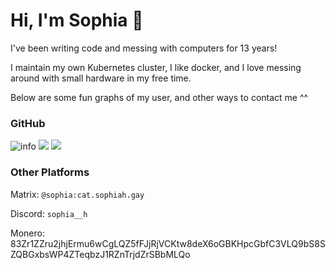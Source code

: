 # Hi, I'm Sophia 👋

I've been writing code and messing with computers for 13 years!

I maintain my own Kubernetes cluster, I like docker, and I love messing around with small hardware in my free time.

Below are some fun graphs of my user, and other ways to contact me ^^

### GitHub

![info](https://github-profile-summary-cards.vercel.app/api/cards/profile-details?username=SophiaH67&theme=github_dark)
![](https://github-profile-summary-cards.vercel.app/api/cards/stats?username=SophiaH67&theme=github_dark)
![](https://github-profile-summary-cards.vercel.app/api/cards/productive-time?username=SophiaH67&theme=github_dark)

### Other Platforms

Matrix: `@sophia:cat.sophiah.gay`

Discord: `sophia__h`

Monero: 83Zr1ZZru2jhjErmu6wCgLQZ5fFJjRjVCKtw8deX6oGBKHpcGbfC3VLQ9bS8SZQBGxbsWP4ZTeqbzJ1RZnTrjdZrSBbMLQo
